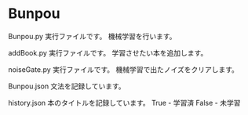 # Bunpou

Bunpou.py
実行ファイルです。
機械学習を行います。

addBook.py
実行ファイルです。
学習させたい本を追加します。

noiseGate.py
実行ファイルです。
機械学習で出たノイズをクリアします。

Bunpou.json
文法を記録しています。

history.json
本のタイトルを記録しています。
True - 学習済
False - 未学習